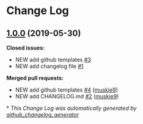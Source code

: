 # Change Log

## [1.0.0](https://github.com/dynamic/silverstripe-elemental-markdown/tree/1.0.0) (2019-05-30)
**Closed issues:**

- NEW add github templates [\#3](https://github.com/dynamic/silverstripe-elemental-markdown/issues/3)
- NEW add changelog file [\#1](https://github.com/dynamic/silverstripe-elemental-markdown/issues/1)

**Merged pull requests:**

- NEW add github templates [\#4](https://github.com/dynamic/silverstripe-elemental-markdown/pull/4) ([muskie9](https://github.com/muskie9))
- NEW add CHANGELOG.md [\#2](https://github.com/dynamic/silverstripe-elemental-markdown/pull/2) ([muskie9](https://github.com/muskie9))



\* *This Change Log was automatically generated by [github_changelog_generator](https://github.com/skywinder/Github-Changelog-Generator)*